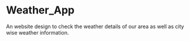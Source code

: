 # Weather_App
An website design to check the weather details of our area as well as city wise weather information.
